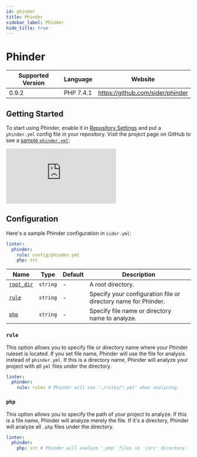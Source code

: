 ```yaml
---
id: phinder
title: Phinder
sidebar_label: Phinder
hide_title: true
---
```


# Phinder

| Supported Version | Language  | Website                          |
| ----------------- | --------- | -------------------------------- |
| 0.9.2             | PHP 7.4.1 | https://github.com/sider/phinder |

## Getting Started

To start using Phinder, enable it in [Repository Settings](../../getting-started/repository-settings.md) and put a `phinder.yml` config file in your repository.
Visit the project page on GitHub to see a [sample `phinder.yml`](https://github.com/sider/phinder/blob/master/sample/phinder.yml):

<div class="Video">
  <iframe class="Video__iframe" src="https://www.youtube.com/embed/ErHtinxR3ns" frameborder="0" allowfullscreen></iframe>
</div>

## Configuration

Here's a sample Phinder configuration in `sider.yml`:

```yaml
linter:
  phinder:
    rule: config/phinder.yml
    php: src
```

| Name                                                                        | Type     | Default | Description                                                    |
| --------------------------------------------------------------------------- | -------- | ------- | -------------------------------------------------------------- |
| [`root_dir`](../../getting-started/custom-configuration.md#root_dir-option) | `string` | -       | A root directory.                                              |
| [`rule`](#rule)                                                             | `string` | -       | Specify your configuration file or directory name for Phinder. |
| [`php`](#php)                                                               | `string` | -       | Specify file name or directory name to analyze.                |

### `rule`

This option allows you to specify file or directory name where your Phinder ruleset is located.
If you set file name, Phinder will use the file for analysis instead of `phinder.yml`. If this is a directory name, Phinder will analyze your project with all `yml` files under the directory.

```yaml
linter:
  phinder:
    rule: rules # Phinder will use './rules/*.yml' when analyzing.
```

### `php`

This option allows you to specify the path of your project to analyze. If this is a file name, Phinder will analyze merely the file. If it's a directory, Phinder will analyze all `.php` files under the directory.

```yaml
linter:
  phinder:
    php: src # Phinder will analyze '.php' files in '/src' directory.
```
